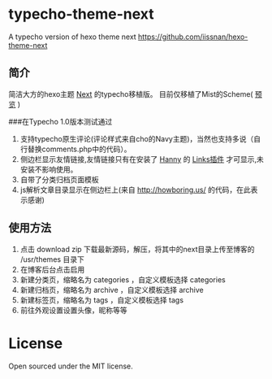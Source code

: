 # typecho-theme-next
A typecho version of hexo theme next https://github.com/iissnan/hexo-theme-next

## 简介

简洁大方的hexo主题 [Next](https://github.com/iissnan/hexo-theme-next) 的typecho移植版。
目前仅移植了Mist的Scheme( [预览](http://blog.izgq.net/) )

###在Typecho 1.0版本测试通过

1. 支持typecho原生评论(评论样式来自cho的Navy主题)，当然也支持多说（自行替换comments.php中的代码）。
2. 侧边栏显示友情链接,友情链接只有在安装了 [Hanny](http://www.imhan.com/) 的 [Links插件](http://www.imhan.com/tag/%E5%8F%8B%E6%83%85%E9%93%BE%E6%8E%A5/) 才可显示,未安装不影响使用。
3. 自带了分类归档页面模板
4. js解析文章目录显示在侧边栏上(来自 http://howboring.us/ 的代码，在此表示感谢)

## 使用方法

1. 点击 download zip 下载最新源码，解压，将其中的next目录上传至博客的 /usr/themes 目录下
2. 在博客后台点击启用
3. 新建分类页，缩略名为 categories ，自定义模板选择 categories 
4. 新建归档页，缩略名为 archive ，自定义模板选择 archive
5. 新建标签页，缩略名为 tags ，自定义模板选择 tags
6. 前往外观设置设置头像，昵称等等

# License

Open sourced under the MIT license.
